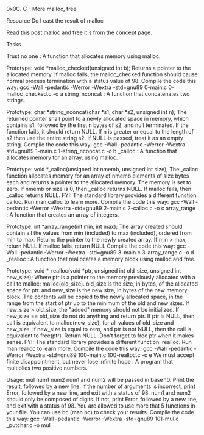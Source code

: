 0x0C. C - More malloc, free


Resource
Do I cast the result of malloc

Read this post malloc and free it's from the concept page.

Tasks

Trust no one : A function that allocates memory using malloc.

Prototype: void *malloc_checked(unsigned int b);
Returns a pointer to the allocated memory.
If malloc fails, the malloc_checked function should cause normal process termination with a status value of 98.
Compile the code this way: gcc -Wall -pedantic -Werror -Wextra -std=gnu89 0-main.c 0-malloc_checked.c -o a
string_nconcat : A function that concatenates two strings.

Prototype: char *string_nconcat(char *s1, char *s2, unsigned int n);
The returned pointer shall point to a newly allocated space in memory, which contains s1, followed by the first n bytes of s2, and null terminated.
If the function fails, it should return NULL.
If n is greater or equal to the length of s2 then use the entire string s2.
If NULL is passed, treat it as an empty string.
Compile the code this way: gcc -Wall -pedantic -Werror -Wextra -std=gnu89 1-main.c 1-string_nconcat.c -o b
_calloc : A function that allocates memory for an array, using malloc.

Prototype: void *_calloc(unsigned int nmemb, unsigned int size);
The _calloc function allocates memory for an array of nmemb elements of size bytes each and returns a pointer to the allocated memory.
The memory is set to zero.
If nmemb or size is 0, then _calloc returns NULL.
If malloc fails, then _calloc returns NULL. FYI: The standard library provides a different function: calloc. Run man calloc to learn more.
Compile the code this way: gcc -Wall -pedantic -Werror -Wextra -std=gnu89 2-main.c 2-calloc.c -o c
array_range : A function that creates an array of integers.

Prototype: int *array_range(int min, int max);
The array created should contain all the values from min (included) to max (included), ordered from min to max.
Return: the pointer to the newly created array.
If min > max, return NULL
If malloc fails, return NULL
Compile the code this way: gcc -Wall -pedantic -Werror -Wextra -std=gnu89 3-main.c 3-array_range.c -o d
_realloc : A function that reallocates a memory block using malloc and free.

Prototype: void *_realloc(void *ptr, unsigned int old_size, unsigned int new_size);
Where ptr is a pointer to the memory previously allocated with a call to malloc: malloc(old_size).
old_size is the size, in bytes, of the allocated space for ptr.
and new_size is the new size, in bytes of the new memory block.
The contents will be copied to the newly allocated space, in the range from the start of ptr up to the minimum of the old and new sizes.
If new_size > old_size, the "added" memory should not be initialized.
If new_size == old_size do not do anything and return ptr.
If ptr is NULL, then call is equivalent to malloc(new_size), for all values of old_size and new_size.
If new_size is equal to zero, and ptr is not NULL, then the call is equivalent to free(ptr). Return NULL.
Don't forget to free ptr when it makes sense. FYI: The standard library provides a different function: realloc. Run man realloc to learn more.
Compile the code this way: gcc -Wall -pedantic -Werror -Wextra -std=gnu89 100-main.c 100-realloc.c -o e
We must accept finite disappointment, but never lose infinite hope : A program that multiplies two positive numbers.

Usage: mul num1 num2
num1 and num2 will be passed in base 10.
Print the result, followed by a new line.
If the number of arguments is incorrect, print Error, followed by a new line, and exit with a status of 98.
num1 and num2 should only be composed of digits. If not, print Error, followed by a new line, and exit with a status of 98.
You are allowed to use more that 5 functions in your file.
You can use bc (man bc) to check your results.
Compile the code this way: gcc -Wall -pedantic -Werror -Wextra -std=gnu89 101-mul.c _putchar.c -o mul
